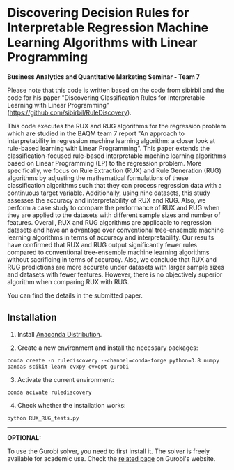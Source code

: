 # Discovering Decision Rules for Interpretable Regression Machine Learning Algorithms with Linear Programming

**Business Analytics and Quantitative Marketing Seminar - Team 7**

Please note that this code is written based on the code from sibirbil and the code for his paper "Discovering Classification Rules for Interpretable Learning with Linear Programming" (https://github.com/sibirbil/RuleDiscovery).

This code executes the RUX and RUG algorithms for the regression problem which are studied in the BAQM team 7 report "An approach to interpretability in regression machine learning algorithm: a closer look at rule-based learning with Linear Programming".
This paper extends the classification-focused rule-based interpretable machine learning algorithms based on Linear Programming (LP) to the regression problem. More specifically, we focus on Rule Extraction (RUX) and Rule Generation (RUG) algorithms by adjusting the mathematical formulations of these classification algorithms such that they can process regression data with a continuous target variable. Additionally, using nine datasets, this study assesses the accuracy and interpretability of RUX and RUG. Also, we perform a case study to compare the performance of RUX and RUG when they are applied to the datasets with different sample sizes and number of features. Overall, RUX and RUG algorithms are applicable to regression datasets and have an advantage over conventional tree-ensemble machine learning algorithms in terms of accuracy and interpretability. Our results have confirmed that RUX and RUG output significantly fewer rules compared to conventional tree-ensemble machine learning algorithms without sacrificing in terms of accuracy. Also, we conclude that RUX and RUG predictions are more accurate under datasets with larger sample sizes and datasets with fewer features. However, there is no objectively superior algorithm when comparing RUX with RUG. 


You can find the details in the submitted paper.

## Installation

 1. Install [Anaconda Distribution](https://www.anaconda.com/products/individual).

 2. Create a new environment and install the necessary packages:

 `conda create -n rulediscovery --channel=conda-forge python=3.8 numpy pandas scikit-learn cvxpy cvxopt gurobi`

 3. Activate the current environment:

 `conda acivate rulediscovery`

 4. Check whether the installation works:

 `python RUX_RUG_tests.py`

---

**OPTIONAL:**

To use the Gurobi solver, you need to first install
it. The solver is freely available for academic use. Check the
[related
page](https://www.gurobi.com/academia/academic-program-and-licenses/)
on Gurobi's website.
